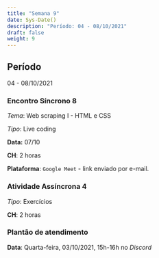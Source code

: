 ```yaml
---
title: "Semana 9"
date: Sys-Date()
description: "Período: 04 - 08/10/2021"
draft: false
weight: 9
---
```


## Período

04 - 08/10/2021

### Encontro Síncrono 8

*Tema*: Web scraping I - HTML e CSS

*Tipo*: Live coding 

**Data:** 07/10

**CH**: 2 horas

**Plataforma**: `Google Meet` - link enviado por e-mail.

### Atividade Assíncrona 4

*Tipo*: Exercícios

**CH**: 2 horas

### Plantão de atendimento

**Data**: Quarta-feira, 03/10/2021, 15h-16h no *Discord*